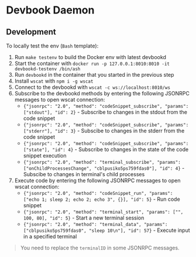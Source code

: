 # Devbook Daemon

## Development
To locally test the env (`Bash` template):

1. Run `make testenv` to build the Docker env with latest devbookd
2.  Start the container with `docker run -p 127.0.0.1:8010:8010 -it devbookd-testenv /bin/ash`
3. Run `devbookd` in the container that you started in the previous step
4. Install `wscat` with `npm i -g wscat`
5. Connect to the devbookd with `wscat -c ws://localhost:8010/ws`
6. Subscribe to the devbookd methods by entering the following JSONRPC messages to open wscat connection:
    - `{"jsonrpc": "2.0", "method": "codeSnippet_subscribe", "params": ["stdout"], "id": 2}` - Subscribe to changes in the stdout from the code snippet
    - `{"jsonrpc": "2.0", "method": "codeSnippet_subscribe", "params": ["stderr"], "id": 3}` - Subscibe to changes in the stderr from the code snippet
    - `{"jsonrpc": "2.0", "method": "codeSnippet_subscribe", "params": ["state"], "id": 4}` - Subscribe to changes in the state of the code snippet execution
    - `{"jsonrpc": "2.0", "method": "terminal_subscribe", "params": ["onChildProcessesChange", "cblpusiko5ps759fdas0"], "id": 4}` - Subscibe to changes in terminal's child processes
7. Execute code by entering the following JSONRPC messages to open wscat connection:
    - `{"jsonrpc": "2.0", "method": "codeSnippet_run", "params": ["echo 1; sleep 2; echo 2; echo 3", {}], "id": 5}` - Run code snippet
    - `{"jsonrpc": "2.0", "method": "terminal_start", "params": ["", 100, 80], "id": 5}` - Start a new terminal session
    - `{"jsonrpc": "2.0", "method": "terminal_data", "params": ["cblpusiko5ps759fdas0", "sleep 10\n"], "id": 57}` - Execute input in a specified terminal

> You need to replace the `terminalID` in some JSONRPC messages.
